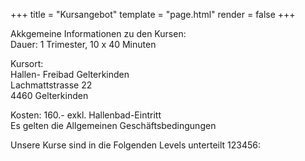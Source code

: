 +++
title = "Kursangebot"
template = "page.html"
render = false
+++


Akkgemeine Informationen zu den Kursen:\
Dauer: 1 Trimester, 10 x 40 Minuten

Kursort:\
Hallen- Freibad Gelterkinden\
Lachmattstrasse 22\
4460 Gelterkinden

Kosten: 160.- exkl. Hallenbad-Eintritt\
Es gelten die Allgemeinen Geschäftsbedingungen

Unsere Kurse sind in die Folgenden Levels unterteilt 123456: 
<!-- 
    Akkordeon mit allen Kursen wird nach allem Text eingefügt. 
    Beschreibungen sind in kursbeschreibungen.yaml
-->
